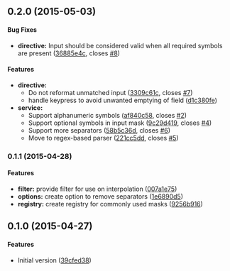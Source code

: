 ## 0.2.0 (2015-05-03)


#### Bug Fixes

* **directive:** Input should be considered valid when all required symbols are present ([36885e4c](https://github.com/awerlang/angular-easy-masks/commit/36885e4c), closes [#8](https://github.com/awerlang/angular-easy-masks/issues/8))


#### Features

* **directive:**
  * Do not reformat unmatched input ([3309c61c](https://github.com/awerlang/angular-easy-masks/commit/3309c61c), closes [#7](https://github.com/awerlang/angular-easy-masks/issues/7))
  * handle keypress to avoid unwanted emptying of field ([d1c380fe](https://github.com/awerlang/angular-easy-masks/commit/d1c380fe))
* **service:**
  * Support alphanumeric symbols ([af840c58](https://github.com/awerlang/angular-easy-masks/commit/af840c58), closes [#2](https://github.com/awerlang/angular-easy-masks/issues/2))
  * Support optional symbols in input mask ([9c29d419](https://github.com/awerlang/angular-easy-masks/commit/9c29d419), closes [#4](https://github.com/awerlang/angular-easy-masks/issues/4))
  * Support more separators ([58b5c36d](https://github.com/awerlang/angular-easy-masks/commit/58b5c36d), closes [#6](https://github.com/awerlang/angular-easy-masks/issues/6))
  * Move to regex-based parser ([221cc5dd](https://github.com/awerlang/angular-easy-masks/commit/221cc5dd), closes [#5](https://github.com/awerlang/angular-easy-masks/issues/5))


### 0.1.1 (2015-04-28)


#### Features

* **filter:** provide filter for use on interpolation ([007a1e75](https://github.com/awerlang/angular-easy-masks/commit/007a1e75))
* **options:** create option to remove separators ([1e6890d5](https://github.com/awerlang/angular-easy-masks/commit/1e6890d5))
* **registry:** create registry for commonly used masks ([9256b916](https://github.com/awerlang/angular-easy-masks/commit/9256b916))


## 0.1.0 (2015-04-27)


#### Features

* Initial version ([39cfed38](https://github.com/awerlang/angular-easy-masks/commit/39cfed38))


